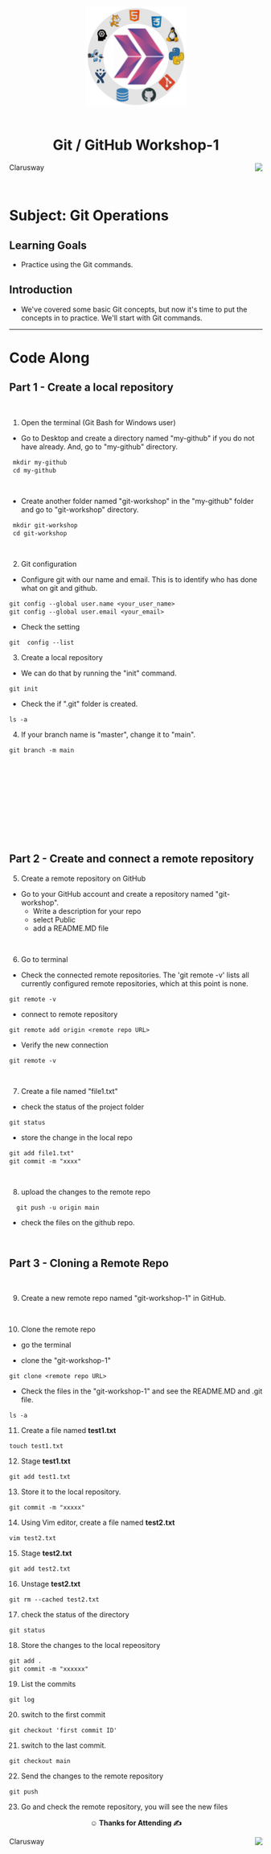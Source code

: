 
<center><img src="https://github.com/aaron-clarusway/fullstack/blob/master/itf-logo.png?raw=true"  alt="alt text" width="200"/></center>
<br>

<center><h1> Git / GitHub Workshop-1</h1></center>
<p>Clarusway<img align="right"
  src="https://secure.meetupstatic.com/photos/event/3/1/b/9/600_488352729.jpeg"  width="15px"></p>
<br>


# Subject: Git Operations

## Learning Goals

* Practice using the Git commands.

## Introduction

- We've covered some basic  Git concepts, but now it's time to put the
concepts in to practice. We'll start with Git commands.


<hr>

# Code Along



## Part 1 - Create a local repository

<br>

1.  Open the terminal (Git Bash for Windows user) 

 - Go to Desktop and create a directory named "my-github" if you do not have already. And, go to "my-github" directory.

```
 mkdir my-github
 cd my-github
```
<br> 

- Create another folder named "git-workshop" in the "my-github" folder and go to "git-workshop" directory.
```
 mkdir git-workshop
 cd git-workshop
```

<br> 

2. Git configuration

-  Configure git with our name and email. This is to identify who has done what on git and github.

```
git config --global user.name <your_user_name>
git config --global user.email <your_email>
```
   -  Check the setting

```
git  config --list 
```

3.  Create a local repository

-  We can do that by running the "init" command.
```
git init
```


- Check the if ".git" folder is created.

```
ls -a
```

4. If your branch name is "master", change it to "main".

```
git branch -m main
```

<br><br><br><br><br><br><br><br><br>


## Part 2 - Create and connect a remote repository

5.  Create a remote repository on GitHub

- Go to your GitHub account and create a repository named "git-workshop".
   - Write a description for your repo
   - select Public
   - add a README.MD file

<br>

6. Go to terminal 


- Check the connected remote repositories. The 'git remote -v' lists all currently configured remote repositories, which at this point is none.

```
git remote -v
```

- connect to remote repository

```
git remote add origin <remote repo URL>
```
- Verify the new connection


```
git remote -v
```


<br>

7. Create a file named "file1.txt"

- check the status of the project folder

```
git status
```

-  store the change in the local repo

```
git add file1.txt"
git commit -m "xxxx"
```


<br>

8.  upload the changes to the remote repo
```
  git push -u origin main
```
-  check the files on the github repo. 


<br>


## Part 3 - Cloning a Remote Repo
<br>

9. Create a new remote repo named "git-workshop-1" in GitHub.
<br>

10.   Clone the remote repo

- go the terminal

- clone the "git-workshop-1"

```
git clone <remote repo URL>
```

- Check the files in the "git-workshop-1" and see the README.MD and .git file.

```
ls -a
```

11. Create a file named **test1.txt**

```
touch test1.txt
```

12. Stage **test1.txt**

```
git add test1.txt
```

13. Store it to the local repository.

```
git commit -m "xxxxx"
```

14. Using Vim editor, create a file named **test2.txt** 

```
vim test2.txt
```
15. Stage **test2.txt**

```
git add test2.txt
```

16. Unstage **test2.txt**

```
git rm --cached test2.txt

```
17. check the status of the directory

```
git status
```
18. Store the changes to the local repeository


```
git add .
git commit -m "xxxxxx"
```

19. List the commits

```
git log
```
20. switch to the first commit

```
git checkout 'first commit ID'
```
21. switch to the last commit.

```
git checkout main
```


22. Send the changes to the remote repository

```
git push
```

23. Go and check the remote repository, you will see the new files


**<p align="center">&#9786; Thanks for Attending &#9997;</p>**

<p>Clarusway<img align="right"
  src="https://secure.meetupstatic.com/photos/event/3/1/b/9/600_488352729.jpeg"  width="15px"></p>